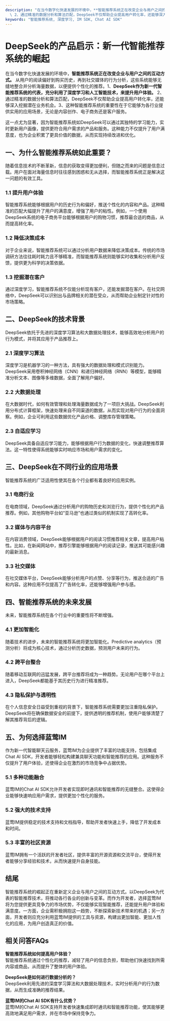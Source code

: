 ```yaml
---
description: "在当今数字化快速发展的环境中，**智能推荐系统正在改变企业与用户之间的互动方式。** 从用户的阅读偏好到购买历史，再到社交媒体的行为分析，这些系统能够无缝地整合并分析海量数据，以便提供个性化的推荐。1、**DeepSeek作为新一代智能推荐系统的代表，充分利用了深度学习和人工智能技术，来提升用户体验。**\
  \ 2、通过精准的数据分析和算法匹配，DeepSeek不仅帮助企业提高用户转化率，还能够深入挖掘潜在业务机会。3、这种智能推荐系统的重要性在于它能够为各行业提供实用的应用场景，无论是内容创作、电子商务还是客户服务。"
keywords: "智能推荐系统, 深度学习, IM SDK, Chat AI SDK"
---
```

# DeepSeek的产品启示：新一代智能推荐系统的崛起

在当今数字化快速发展的环境中，**智能推荐系统正在改变企业与用户之间的互动方式。** 从用户的阅读偏好到购买历史，再到社交媒体的行为分析，这些系统能够无缝地整合并分析海量数据，以便提供个性化的推荐。1、**DeepSeek作为新一代智能推荐系统的代表，充分利用了深度学习和人工智能技术，来提升用户体验。** 2、通过精准的数据分析和算法匹配，DeepSeek不仅帮助企业提高用户转化率，还能够深入挖掘潜在业务机会。3、这种智能推荐系统的重要性在于它能够为各行业提供实用的应用场景，无论是内容创作、电子商务还是客户服务。

这一点尤为显著，因为智能推荐系统如DeepSeek可以通过其独特的学习能力，实时更新用户画像，提供更符合用户需求的产品和服务。这种能力不仅提升了用户满意度，也为企业积累了更具价值的数据，从而实现持续改进和优化。

## 一、为什么智能推荐系统如此重要？

随着信息技术的不断革新，信息的获取变得更加便利，但随之而来的问题是信息过载。用户在面对海量信息时往往感到困惑和无从选择，而智能推荐系统正是解决这一问题的有效工具。

### **1.1 提升用户体验**

智能推荐系统能够根据用户的历史行为和偏好，推送个性化的内容和产品。这种精准的匹配大幅提升了用户的满意度，增强了用户的粘性。例如，一个使用DeepSeek系统的电子商务平台能够根据用户的购物习惯，推荐最合适的商品，从而提高转化率。

### **1.2 降低决策成本**

对于企业来说，智能推荐系统可以通过分析用户数据来降低决策成本。传统的市场调研方法往往耗时耗力且不够精准，而智能推荐系统则能够实时收集和分析用户反馈，提供更为科学的决策依据。

### **1.3 挖掘潜在客户**

通过深度学习，智能推荐系统不仅能分析现有客户，还能发掘潜在客户。在社交网络中，DeepSeek可以识别出与品牌相关的潜在受众，从而帮助企业制定针对性的市场策略。

## 二、DeepSeek的技术背景

DeepSeek依托于先进的深度学习算法和大数据处理技术，能够高效地分析用户的行为模式，并将其应用于产品推荐上。

### **2.1 深度学习算法**

深度学习是机器学习的一种方法，具有强大的数据处理和模式识别能力。DeepSeek采用卷积神经网络（CNN）和递归神经网络（RNN）等模型，能够精准分析文本、图像等多维数据，全面了解用户偏好。

### **2.2 大数据处理**

在大数据时代，如何有效管理和处理海量数据成为了一项巨大挑战。DeepSeek利用分布式计算框架，快速处理来自不同渠道的数据，从而实现对用户行为的全面洞察。例如，企业可利用这些数据优化产品价格、调整库存管理策略。

### **2.3 自适应学习**

DeepSeek具备自适应学习能力，能够根据用户行为数据的变化，快速调整推荐算法。这一特性使得系统能够实时响应市场和用户需求的变化。

## 三、DeepSeek在不同行业的应用场景

智能推荐系统的广泛适用性使其在各个行业都有着良好的应用实例。

### **3.1 电商行业**

在电商领域，DeepSeek通过分析用户的购物历史和浏览行为，提供个性化的产品推荐。例如，其他购物平台如“亚马逊”也通过类似的机制实现了高转化率。

### **3.2 媒体与内容平台**

在内容消费领域，DeepSeek能够根据用户的阅读习惯推荐相关文章，提高用户粘性。比如，在新闻网站中，推荐引擎能够根据用户的阅读记录，推送其可能感兴趣的最新消息。

### **3.3 社交媒体**

在社交媒体平台，DeepSeek能够分析用户的点赞、分享等行为，推送合适的广告和内容。这种应用不仅提高了广告转化率，还能够增强用户参与感。

## 四、智能推荐系统的未来发展

未来，智能推荐系统在各个行业中的重要性将不断增强。

### **4.1 更加智能化**

随着技术的进步，未来的智能推荐系统将更加智能化。Predictive analytics（预测分析）将成为核心技术，通过分析历史数据，预测用户未来的行为。

### **4.2 跨平台整合**

随着移动互联网的迅猛发展，跨平台推荐将成为一种趋势。无论用户在哪个平台上进入，DeepSeek都能基于其历史行为进行精准推荐。

### **4.3 隐私保护与透明性**

在个人信息安全日益受到重视的背景下，智能推荐系统需要更加注重隐私保护。DeepSeek将在确保数据安全的前提下，提供透明的推荐机制，使用户能够清楚了解其推荐背后的逻辑。

## 五、为何选择蓝莺IM

作为新一代智能聊天云服务，蓝莺IM为企业提供了丰富的功能支持，包括集成Chat AI SDK，开发者能够轻松构建兼具聊天功能和智能推荐的应用。这种服务不仅提升了用户体验，还使得企业在激烈的市场竞争中占据优势。 

### **5.1 多种功能融合**

蓝莺IM的Chat AI SDK允许开发者实现即时通讯和智能推荐的无缝整合。这使得企业能够快速响应用户需求，提供更加个性化的服务。

### **5.2 强大的技术支持**

蓝莺IM提供稳定的技术支持和文档指导，帮助开发者快速上手，降低了开发成本和时间。

### **5.3 丰富的社区资源**

蓝莺IM拥有一个活跃的开发者社区，提供丰富的开源资源和交流平台，使得开发者能够分享经验和技术，从而快速提升自身技能。

## 结尾

智能推荐系统的崛起正在重新定义企业与用户之间的互动方式。以DeepSeek为代表的智能推荐技术，将推动各行各业的创新与变革。而作为开发者，选择蓝莺IM将为您提供更具竞争力的市场优势，不仅能够实现智能推荐，还能提升用户体验和满意度。一方面，企业需积极拥抱这一趋势，不断探索新技术带来的机遇；另一方面，开发者则应充分利用蓝莺IM提供的工具与资源，构建出更加智能、更加人性化的应用，为用户创造真正的价值。

## 相关问答FAQs

**智能推荐系统如何提高用户体验？**  
智能推荐系统通过个性化的推荐，减轻了用户的信息负担，帮助他们快速找到所需内容或商品，从而提升了整体的用户体验。

**DeepSeek是如何进行数据分析的？**  
DeepSeek利用先进的深度学习算法和大数据处理技术，实时分析用户的行为数据，从而生成准确的推荐结果。

**蓝莺IM的Chat AI SDK有什么优势？**  
蓝莺IM的Chat AI SDK支持开发者快速集成即时通讯和智能推荐功能，使其能够更高效地满足用户需求，并在市场中保持竞争力。
